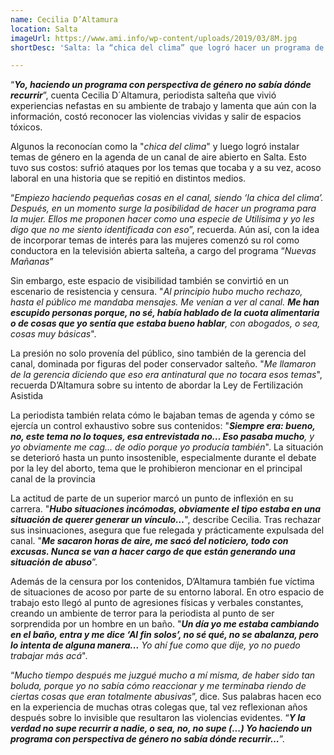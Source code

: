 ```yaml
---
name: Cecilia D’Altamura
location: Salta
imageUrl: https://www.ami.info/wp-content/uploads/2019/03/8M.jpg
shortDesc: 'Salta: la “chica del clima” que logró hacer un programa de género'

---
```



“***Yo, haciendo un programa con perspectiva de género no sabía dónde recurrir***”, cuenta Cecilia D´Altamura, periodista salteña que vivió experiencias nefastas en su ambiente de trabajo y lamenta que aún con la información, costó reconocer las violencias vividas y salir de espacios tóxicos.

Algunos la reconocían como la "*chica del clima*" y luego logró instalar temas de género en la agenda de un canal de aire abierto en Salta. Esto tuvo sus costos: sufrió ataques por los temas que tocaba y a su vez, acoso laboral en una historia que se repitió en distintos medios.

“*Empiezo haciendo pequeñas cosas en el canal, siendo ‘la chica del clima’. Después, en un momento surge la posibilidad de hacer un programa para la mujer. Ellos me proponen hacer como una especie de Utilísima y yo les digo que no me siento identificada con eso*”, recuerda. Aún así, con la idea de incorporar temas de interés para las mujeres comenzó su rol como conductora en la televisión abierta salteña, a cargo del programa “*Nuevas Mañanas*”

Sin embargo, este espacio de visibilidad también se convirtió en un escenario de resistencia y censura. "*Al principio hubo mucho rechazo, hasta el público me mandaba mensajes. Me venían a ver al canal. **Me han escupido personas porque, no sé, había hablado de la cuota alimentaria o de cosas que yo sentía que estaba bueno hablar**, con abogados, o sea, cosas muy básicas*".

La presión no solo provenía del público, sino también de la gerencia del canal, dominada por figuras del poder conservador salteño. "*Me llamaron de la gerencia diciendo que eso era antinatural que no tocara esos temas*", recuerda D’Altamura sobre su intento de abordar la Ley de Fertilización Asistida

La periodista también relata cómo le bajaban temas de agenda y cómo se ejercía un control exhaustivo sobre sus contenidos: "***Siempre era: bueno, no, este tema no lo toques, esa entrevistada no… Eso pasaba mucho**, y yo obviamente me cag… de odio porque yo producía también*". La situación se deterioró hasta un punto insostenible, especialmente durante el debate por la ley del aborto, tema que le prohibieron mencionar en el principal canal de la provincia

La actitud de parte de un superior marcó un punto de inflexión en su carrera. "***Hubo situaciones incómodas, obviamente el tipo estaba en una situación de querer generar un vínculo…***", describe Cecilia. Tras rechazar sus insinuaciones, asegura que fue relegada y prácticamente expulsada del canal. "***Me sacaron horas de aire, me sacó del noticiero, todo con excusas. Nunca se van a hacer cargo de que están generando una situación de abuso***”.

Además de la censura por los contenidos, D’Altamura también fue víctima de situaciones de acoso por parte de su entorno laboral. En otro espacio de trabajo esto llegó al punto de agresiones físicas y verbales constantes, creando un ambiente de terror para la periodista al punto de ser sorprendida por un hombre en un baño. "***Un día yo me estaba cambiando en el baño, entra y me dice ‘Al fin solos’, no sé qué, no se abalanza, pero lo intenta de alguna manera...** Yo ahí fue como que dije, yo no puedo trabajar más acá*".

“*Mucho tiempo después me juzgué mucho a mí misma, de haber sido tan boluda, porque yo no sabía cómo reaccionar y me terminaba riendo de ciertas cosas que eran totalmente abusivas*”, dice. Sus palabras hacen eco en la experiencia de muchas otras colegas que, tal vez reflexionan años después sobre lo invisible que resultaron las violencias evidentes. “***Y la verdad no supe recurrir a nadie, o sea, no, no supe (...) Yo haciendo un programa con perspectiva de género no sabía dónde recurrir…***”.